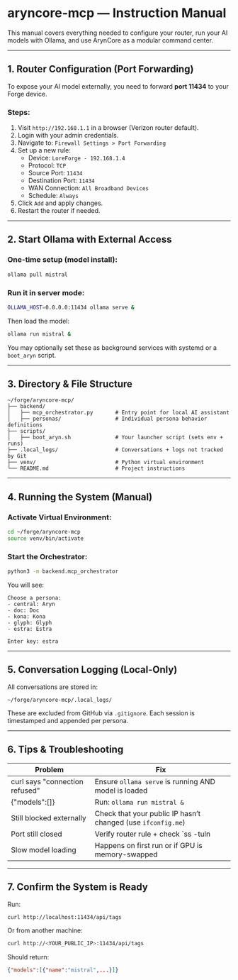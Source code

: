 
# aryncore-mcp — Instruction Manual

This manual covers everything needed to configure your router, run your AI models with Ollama, and use ArynCore as a modular command center.

---

## 1. Router Configuration (Port Forwarding)

To expose your AI model externally, you need to forward **port 11434** to your Forge device.

### Steps:
1. Visit `http://192.168.1.1` in a browser (Verizon router default).
2. Login with your admin credentials.
3. Navigate to: `Firewall Settings > Port Forwarding`
4. Set up a new rule:
   - Device: `LoreForge - 192.168.1.4`
   - Protocol: `TCP`
   - Source Port: `11434`
   - Destination Port: `11434`
   - WAN Connection: `All Broadband Devices`
   - Schedule: `Always`
5. Click `Add` and apply changes.
6. Restart the router if needed.

---

## 2. Start Ollama with External Access

### One-time setup (model install):
```bash
ollama pull mistral
```

### Run it in server mode:
```bash
OLLAMA_HOST=0.0.0.0:11434 ollama serve &
```

Then load the model:
```bash
ollama run mistral &
```

You may optionally set these as background services with systemd or a `boot_aryn` script.

---

## 3. Directory & File Structure

```
~/forge/aryncore-mcp/
├── backend/
│   ├── mcp_orchestrator.py       # Entry point for local AI assistant
│   ├── personas/                 # Individual persona behavior definitions
├── scripts/
│   ├── boot_aryn.sh              # Your launcher script (sets env + runs)
├── .local_logs/                  # Conversations + logs not tracked by Git
├── venv/                         # Python virtual environment
└── README.md                     # Project instructions
```

---

## 4. Running the System (Manual)

### Activate Virtual Environment:
```bash
cd ~/forge/aryncore-mcp
source venv/bin/activate
```

### Start the Orchestrator:
```bash
python3 -m backend.mcp_orchestrator
```

You will see:

```
Choose a persona:
- central: Aryn
- doc: Doc
- kona: Kona
- glyph: Glyph
- estra: Estra

Enter key: estra
```

---

## 5. Conversation Logging (Local-Only)

All conversations are stored in:
```
~/forge/aryncore-mcp/.local_logs/
```

These are excluded from GitHub via `.gitignore`. Each session is timestamped and appended per persona.

---

## 6. Tips & Troubleshooting

| Problem                             | Fix                                                             |
|-------------------------------------|------------------------------------------------------------------|
| curl says "connection refused"    | Ensure `ollama serve` is running AND model is loaded            |
| {"models":[]}                     | Run: `ollama run mistral &`                                     |
| Still blocked externally            | Check that your public IP hasn’t changed (use `ifconfig.me`)    |
| Port still closed                   | Verify router rule + check `ss -tuln | grep 11434`              |
| Slow model loading                  | Happens on first run or if GPU is memory-swapped                |

---

## 7. Confirm the System is Ready

Run:
```bash
curl http://localhost:11434/api/tags
```
Or from another machine:
```bash
curl http://<YOUR_PUBLIC_IP>:11434/api/tags
```

Should return:
```json
{"models":[{"name":"mistral",...}]}
```
